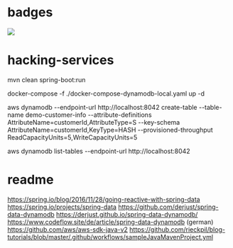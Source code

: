 # badges
![](https://github.com/manzke/hacking-services/workflows/Build+Project/badge.svg)

# hacking-services

mvn clean spring-boot:run

docker-compose -f ./docker-compose-dynamodb-local.yaml up -d

aws dynamodb --endpoint-url http://localhost:8042 create-table --table-name demo-customer-info --attribute-definitions AttributeName=customerId,AttributeType=S --key-schema AttributeName=customerId,KeyType=HASH --provisioned-throughput ReadCapacityUnits=5,WriteCapacityUnits=5

aws dynamodb list-tables --endpoint-url http://localhost:8042


# readme
https://spring.io/blog/2016/11/28/going-reactive-with-spring-data
https://spring.io/projects/spring-data
https://github.com/derjust/spring-data-dynamodb
https://derjust.github.io/spring-data-dynamodb/
https://www.codeflow.site/de/article/spring-data-dynamodb (german)
https://github.com/aws/aws-sdk-java-v2
https://github.com/rieckpil/blog-tutorials/blob/master/.github/workflows/sampleJavaMavenProject.yml
